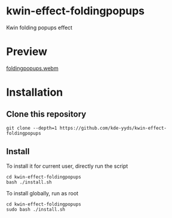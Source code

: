 # kwin-effect-foldingpopups
Kwin folding popups effect
# Preview
[foldingpopups.webm](https://github.com/user-attachments/assets/1f3b520e-9b29-421e-84a5-970547fc66ce)

# Installation
## Clone this repository
```
git clone --depth=1 https://github.com/kde-yyds/kwin-effect-foldingpopups
```
## Install
To install it for current user, directly run the script
```
cd kwin-effect-foldingpopups
bash ./install.sh
```
To install globally, run as root
```
cd kwin-effect-foldingpopups
sudo bash ./install.sh
```
